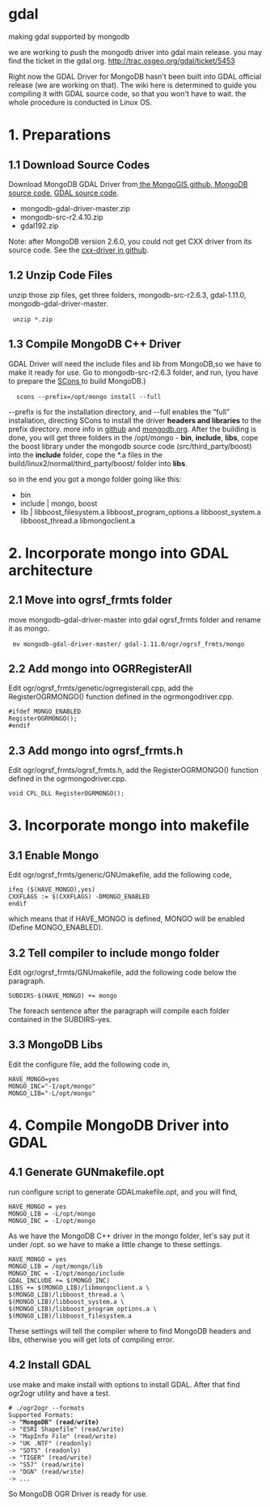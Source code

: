 gdal
====

making gdal supported by mongodb

we are working to push the mongodb driver into gdal main release.
you may find the ticket in the gdal.org. 
http://trac.osgeo.org/gdal/ticket/5453


Right now the GDAL Driver for MongoDB hasn't been built into GDAL official release (we are working on that). The wiki here is determined to guide you compiling it with GDAL source code, so that you won't have to wait. the whole procedure is conducted in Linux OS.
<h1>1. Preparations</h1>
<h2>1.1 Download Source Codes</h2>
Download MongoDB GDAL Driver from<a href="https://github.com/mongogis/mongodb-gdal-driver"> the MongoGIS github, </a><a href="http://www.mongodb.org/downloads">MongoDB source code</a>, <a href="http://trac.osgeo.org/gdal/wiki/DownloadSource">GDAL source code</a>.
<ul>
	<li> mongodb-gdal-driver-master.zip</li>
	<li> mongodb-src-r2.4.10.zip</li>
	<li> gdal192.zip</li>
</ul>
Note: after MongoDB version 2.6.0, you could not get CXX driver from its source code. See the <a href="https://github.com/mongodb/mongo-cxx-driver">cxx-driver in github</a>.
<h2>1.2 Unzip Code Files</h2>
unzip those zip files, get three folders, mongodb-src-r2.6.3, gdal-1.11.0, mongodb-gdal-driver-master.
<pre> <code>unzip *.zip </code></pre>

<h2>1.3 Compile MongoDB C++ Driver</h2>
GDAL Driver will need the include files and lib from MongoDB,so we have to make it ready for use. Go to mongodb-src-r2.6.3 folder, and run, (you have to prepare the <a href="http://www.scons.org/">SCons </a>to build MongoDB.)
<pre> <code> scons --prefix=/opt/mongo install --full</code></pre>

--prefix is for the installation directory, and --full enables the “full” installation, directing SCons to install the driver <strong>headers and libraries</strong> to the prefix directory. more info in <a href="https://github.com/mongodb/mongo-cxx-driver/wiki/Download%20and%20Compile#build-options">github</a> and <a href="http://www.mongodb.org/about/contributors/tutorial/build-mongodb-from-source/">mongodb.org</a>. After the building is done, you will get three folders in the /opt/mongo - <strong>bin</strong>, <strong>include</strong>, <strong>libs</strong>, cope the boost library under the mongodb source code (src/third_party/boost) into the <strong>include</strong> folder, cope the *.a files in the build/linux2/normal/third_party/boost/ folder into <strong>libs</strong>.

so in the end you got a mongo folder going like this:
<ul>
	<li>bin</li>
	<li>include  |  mongo, boost</li>
	<li>lib   |  libboost_filesystem.a libboost_program_options.a libboost_system.a libboost_thread.a libmongoclient.a</li>
</ul>

<h1>2. Incorporate mongo into GDAL architecture</h1>
<h2>2.1 Move into ogrsf_frmts folder</h2>
move mongodb-gdal-driver-master into gdal ogrsf_frmts folder and rename it as mongo.
<pre> <code>mv mongodb-gdal-driver-master/ gdal-1.11.0/ogr/ogrsf_frmts/mongo </code></pre>

<h2>2.2 Add mongo into OGRRegisterAll</h2>
Edit ogr/ogrsf_frmts/genetic/ogrregisterall.cpp, add the RegisterOGRMONGO() function defined in the ogrmongodriver.cpp.
<pre><code>#ifdef MONGO_ENABLED
RegisterOGRMONGO();
#endif</code></pre>

<h2>2.3 Add mongo into ogrsf_frmts.h</h2>
Edit ogr/ogrsf_frmts/ogrsf_frmts.h, add the RegisterOGRMONGO() function defined in the ogrmongodriver.cpp.
<pre><code>void CPL_DLL RegisterOGRMONGO();</code></pre>

<h1>3. Incorporate mongo into makefile</h1>
<h2>3.1 Enable Mongo</h2>
Edit ogr/ogrsf_frmts/generic/GNUmakefile, add the following code,
<pre><code>ifeq ($(HAVE_MONGO),yes)
CXXFLAGS := $(CXXFLAGS) -DMONGO_ENABLED
endif</code></pre>

which means that if HAVE_MONGO is defined, MONGO will be enabled (Define MONGO_ENABLED).
<h2>3.2 Tell compiler to include mongo folder</h2>
Edit ogr/ogrsf_frmts/GNUmakefile, add the following code below the paragraph.
<pre><code>SUBDIRS-$(HAVE_MONGO) += mongo </code></pre>

The foreach sentence after the paragraph will compile each folder contained in the SUBDIRS-yes.
<h2>3.3 MongoDB Libs</h2>
Edit the configure file, add the following code in,
<pre><code>HAVE_MONGO=yes
MONGO_INC="-I/opt/mongo"
MONGO_LIB="-L/opt/mongo"</code></pre>

<h1>4. Compile MongoDB Driver into GDAL</h1>
<h2>4.1 Generate GUNmakefile.opt</h2>
run configure script to generate GDALmakefile.opt, and you will find,
<pre><code>HAVE_MONGO = yes
MONGO_LIB = -L/opt/mongo
MONGO_INC = -I/opt/mongo</code></pre>

As we have the MongoDB C++ driver in the mongo folder, let's say put it under /opt. so we have to make a little change to these settings.
<pre><code>HAVE_MONGO = yes
MONGO_LIB = /opt/mongo/lib
MONGO_INC = -I/opt/mongo/include
GDAL_INCLUDE += $(MONGO_INC)
LIBS += $(MONGO_LIB)/libmongoclient.a \
$(MONGO_LIB)/libboost_thread.a \
$(MONGO_LIB)/libboost_system.a \
$(MONGO_LIB)/libboost_program_options.a \
$(MONGO_LIB)/libboost_filesystem.a</code></pre>

These settings will tell the compiler where to find MongoDB headers and libs, otherwise you will get lots of compiling error.
<h2>4.2 Install GDAL</h2>
use make and make install with options to install GDAL. After that find ogr2ogr utility and have a test.
<pre><code># ./ogr2ogr --formats
Supported Formats:
-&gt; <strong>"MongoDB" (read/write)</strong>
-&gt; "ESRI Shapefile" (read/write)
-&gt; "MapInfo File" (read/write)
-&gt; "UK .NTF" (readonly)
-&gt; "SDTS" (readonly)
-&gt; "TIGER" (read/write)
-&gt; "S57" (read/write)
-&gt; "DGN" (read/write)
-&gt; ...</code></pre>

So MongoDB OGR Driver is ready for use.

